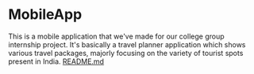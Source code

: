 # MobileApp
This is a mobile application that we've made for our college group internship project. It's basically a travel planner application which shows various travel packages, majorly focusing on the variety of tourist spots present in India.
[README.md](https://github.com/user-attachments/files/17702686/README.md)
